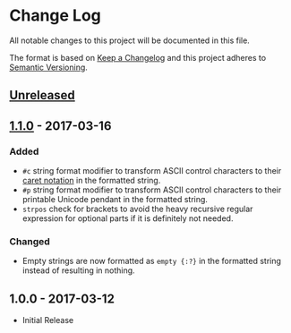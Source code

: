 # Change Log
All notable changes to this project will be documented in this file.

The format is based on [Keep a Changelog](http://keepachangelog.com/) and this
 project adheres to [Semantic Versioning](http://semver.org/).

## [Unreleased][unreleased]

## [1.1.0] - 2017-03-16
### Added
- `#c` string format modifier to transform ASCII control characters to their
  [caret notation](https://en.wikipedia.org/wiki/Caret_notation) in the
  formatted string.
- `#p` string format modifier to transform ASCII control characters to their
  printable Unicode pendant in the formatted string.
- `strpos` check for brackets to avoid the heavy recursive regular expression
  for optional parts if it is definitely not needed.
### Changed
- Empty strings are now formatted as `empty {:?}` in the formatted string
  instead of resulting in nothing.

## 1.0.0 - 2017-03-12
- Initial Release

[unreleased]: https://github.com/Fleshgrinder/php-pattern-formatter/compare/1.1.0...HEAD
[1.1.0]: https://github.com/Fleshgrinder/php-pattern-formatter/compare/1.0.0...1.1.0

